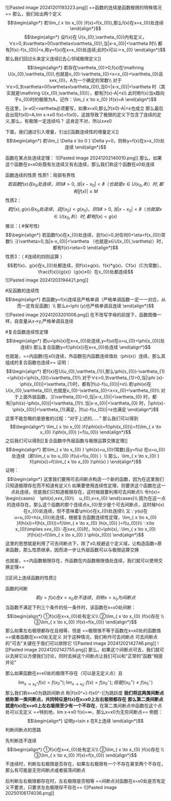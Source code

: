 ![[Pasted image 20241201193223.png]]
==函数的连续是函数极限的特殊情况== 
那么，我们给出两个定义
$$\begin{align*}
若\lim_{ x \to x_{0} }f(x)=f(x_{0}),那么f(x)在x=x_{0}处连续 
\end{align*}$$
$$\begin{align*}
设f(x)在 U(x_{0},\vartheta_{0})内有定义，∀ε>0,∃\vartheta>0(\vartheta≤\vartheta_{0}),当|x-x_{0}|<\vartheta 时\\
都有|f(x)-f(x_{0})|<ε,称y=f(x)在x=x_{0}处连续;此时x可以＝x_{0}
\end{align*}$$
那么我们回过头来定义连续[[去心邻域极限定义]] 
$$\begin{align*}
若存在\vartheta_{0}>0,f(x)在\mathring U(x_{0},\vartheta_{0}),也就是x_{0}-\vartheta_{0}<x<x_{0}+\vartheta_{0}且x≠x_{0}，A为一个确定的常数\\
对于∀ε>0,∃\vartheta>0(\vartheta≤\vartheta_{0}),当0<|x-x_{0}|<\vartheta 时（其实就是\mathring U(x_{0},\vartheta_{0})），都有|f(x)-A|<ε\\
此时称f(x)当x趋向于x_{0}时的极限为A，记作：\lim_{ x \to x_{0} }f(x)=A 
\end{align*}$$
在这里，|x-x0|<vartheta必须要写，如果x=x0,那么|f(x0)-A|<ε也成立
那么最后会出现f(x0)=A,lim x->x0 f(x)=f(x0)，这就导致了极限的定义下包含了连续的定义,那么，有极限一定连续吗？
这肯定不对，所以x≠x0

下面，我们通过引入增量，引出[[函数连续性的增量定义]]
$$\begin{align*}
若\lim_{ \Delta x \to 0 } \Delta y=0，则称y=f(x)在x=x_{0}处连续
\end{align*}$$

函数在某点处连续定理：
![[Pasted image 20241202140010.png]]
那么，如果这个函数在x=x0处既有左连续又有右连续，那么我们称这个函数在x0处连续

函数连续的性质
性质1：局部有界性
$$若函数f(x)在x_{0}处连续，则∃\vartheta>0,当|x-x_{0}|<\vartheta （也就是x∈U(x_{0},\vartheta)）时,都有|f(x)|\leq M$$
性质2：
$$若f(x),g(x)在x_{0}处连续，且f(x_{0})<g(x_{0})，则∃\vartheta>0,当|x-x_{0}|<\vartheta （也就是x∈U(x_{0},\vartheta)）时,都有f(x)<g(x)$$
推论：( #保号性)
$$\begin{align*}
若函数f(x)在x_{0}处连续，且f(x)>0,对任何0<\eta<f(x_{0})常数\\
∃\vartheta>0,当|x-x_{0}|<\vartheta （也就是x∈U(x_{0},\vartheta)）时，都有f(x)>\eta>0
\end{align*}$$
性质3：（ #连续的四则运算 ）
$$若f(x)、g(x)在x_{0}处都连续，则f(x)±g(x)、f(x)*g(x)、Cf(x)（C为常数）、 \frac{f(x)}{g(x)}（g(x)≠0）在x_{0}处都连续$$
![[Pasted image 20241203194421.png]]

#反函数的连续性
$$\begin{align*}
若函数y=f(x)连续且严格单调（严格单调函数一定一一对应，从而一定有反函数）\\
那么x=\phi (y)也严格单调且连续
\end{align*}$$
![[Pasted image 20241203201006.png]]
在不改写字母的前提下，函数图像一样，自变量从x->y,严格单调且连续

#复合函数连续性定理 
$$\begin{align*}
若u=\phi(x)在x=x_{0}处连续,y=f(u)在u=u_{0}=\phi(x_{0})处连续\\
那么复合函数y=f(\phi(x))在x=x_{0}处连续
\end{align*}$$
也就是，==内函数(在x0)连续，外函数在内函数连续值处（phi(x)）连续，那么其组成的复合函数也连续== 
证明：
$$\begin{align*}
若f(x)在U(u_{0},\vartheta_{1}),那么\phi(x_{0})-\vartheta_{1}<\phi(x)<\phi(x_{0})+\vartheta_{1}\\
对于∀ε>0,∃\vartheta_{1}>0,当|\phi (x)-\phi(x_{0})|<\vartheta_{1}时，都有|f(u)-f(u_{0})|<ε\\
若\phi(x)在U(x_{0},\vartheta_{0}),也就是x_{0}-\vartheta_{0}<x<x_{0}+\vartheta_{0}\\
对于上面外层函数，∃\vartheta_{0}>0,当|x-x_{0}|<\vartheta_{0} 时，都有|\phi(x)-\phi(x_{0})|<\vartheta_{1}\\
当|x-x_{0}|<\vartheta_{0} 时，|\phi(x)-\phi(x_{0})|<\vartheta_{1}满足，|f(u)-f(u_{0})|<ε也满足
\end{align*}$$
这里不能忽略的是嵌套的过程：“对于上述的……”
那么我们可以得到
$$\begin{align*}
\lim_{ x \to x_{0} }f(\phi(x))=f(\phi(x_{0}))=f(\lim_{ x \to x_{0} }\phi(x_{0}) )=f(u_{0})
\end{align*}$$
之后我们可以得到[[复合函数中外层函数与极限运算交换定理]]
$$\begin{align*}
若\lim_{ x \to x_{0} } \phi(x)=u_{0}(常数)且y=f(u) 在u=u_{0}处连续（即\lim_{ u \to u_{0} }f(u)=f(u_{0}) ）\\
那么，\lim_{ x \to x_{0} } f(\phi(x))=f(\lim_{ x \to x_{0} }\phi(x) )
\end{align*}$$
证明：
$$\begin{align*}
这里我们要用可去间断点构造一个新的函数，因为在这里我们只知道极限存在而不知道有定义\\
如果要使用连续性定理，则要求这个函数在这一点处连续，但是我们只知道极限存在，这时候就要利用可去间断点\\
令h(x)= \begin{cases}
   \phi(x),x≠x_{0}\\ 
   u_{0},x=x_{0}  
\end{cases}\\
因为在这一点的连续存在，那么这个函数的那个连续点x_{0}至少是个可去间断点，这时候h(x)在x_{0}处连续，但不意味着\phi(x)在x_{0}处连续\\
又∵y(u)在u=u_{0}=h(x_{0})处连续，根据复合函数连续性定理，\lim_{ x \to x_{0} }f(h(x))=f(h(x_{0}))=f(\lim_{ x \to x_{0} }h(x_{0}) )=f(u_{0})\\
∵x\to x_{0}\implies x≠x_{0}∴在x≠x_{0}时，h(x)=\phi(x),∴\lim_{ x \to x_{0} }f(h(x))=f(\lim_{ x \to x_{0} } \phi(x_{0}))
\end{align*}$$
这里的思想就是利用了可去间断点下，除了x0,规避这个定义域，让构造函数=原来函数，那么性质继承，因而进一步让外层函数可以与极限运算交换

也就是，==内函数极限存在，外函数在内函数极限值处连续，我们就可以使用交换定理==

[[区间上连续函数的性质]] 

函数的间断
$$若y=f(x)在x=x_{0}处不连续，则称x=x_{0}为间断点$$
当函数不满足下列三个条件的任一条件时，该函数在x=x0处间断：
$$\begin{align*}
①f(x)在x=x_{0}处有定义\\
②\lim_{ x \to x_{0} }f(x)存在 \\
③\lim_{ x \to x_{0} }f(x)=f(x_{0})
\end{align*}$$
那么如果左右极限都存在且相等，但是
==极限值不等于函数在x=x0处的函数值==或者函数在x=x0处无定义
对于这种情况，我们称作可去间断点
可去间断点的"可去"关键在于我们可以排除它
![[Pasted image 20241202142746.png]]
![[Pasted image 20241202142755.png]]
那么，如果这个间断点可去，我们就可以去掉它以方便我们讨论，同时去掉这个间断点让我们可以和“正常的”函数“相提并论”

那么如果函数在x=x0处的极限不存在（可以是无定义点）且
$$\lim_{ x \to x_{0}^+ }f(x)=f(x_{0}^+) ;\lim_{ x \to x_{0}^- }f(x)=f(x_{0}^-);但是f(x_{0}^+)≠f(x_{0}^-)$$
那么我们称x=x0为跳跃间断点
称|f(x0^+)-f(x0^-)|为跳跃度
**我们将这两类间断点统称第一类间断点，共同特征是f(x)在x=x0上左右极限都存在**
**那么第二类间断点就是f(x)在x=x0上左右极限至少有一个不存在**，在第二类间断点中函数在这个点处可以无定义
==特别地，lim x->x0 f(x)=∞，那么x=x0为无穷间断点== 
例题：
$$\begin{align*}
证明y=\sin x 在R上连续
\end{align*}$$
判断间断点的思路

先判断连不连续$$\begin{align*}
①f(x)在x=x_{0}处有定义\\
②\lim_{ x \to x_{0} }f(x)存在 \\
③\lim_{ x \to x_{0} }f(x)=f(x_{0})
\end{align*}$$
不连续时，判断左右极限是否存在，如果左右极限有一个不存在甚至两个不存在，那么有可能是无穷间断点或者振荡间断点

后判断左右极限都存在时，左右极限是否相等
==间断点对函数在x=x0处是否有定义不要求，只要求左右极限存不存在==
![[Pasted image 20250106174036.png]]